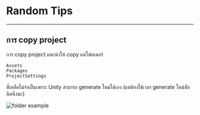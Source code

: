 ﻿# Random Tips

---

## การ copy project
การ copy project แนะนำให้ copy แค่โฟลเดอร์ 
```
Assets
Packages
ProjectSettings
```
ที่เหลือไม่จำเป็นเพราะ Unity สามารถ generate ใหม่ได้เอง (แต่ต้องใช้เวลา generate ใหม่ซักนิดนึงนะ)

![folder example](./images/unityProjectCopy.PNG "folder ที่ต้องเก็บไว้")